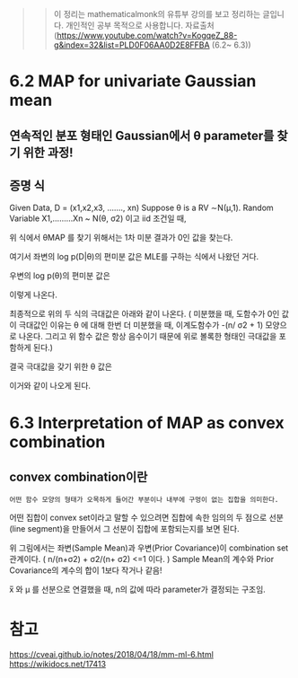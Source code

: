 
>> 이 정리는 mathematicalmonk의 유튜부 강의를 보고 정리하는 글입니다. 개인적인 공부 목적으로 
>> 사용합니다. 
>> 자료출처(https://www.youtube.com/watch?v=KogqeZ_88-g&index=32&list=PLD0F06AA0D2E8FFBA (6.2~ 6.3))




# 6.2  MAP for univariate Gaussian mean

## 연속적인 분포 형태인 Gaussian에서 θ parameter를 찾기 위한 과정!

## 증명 식
Given Data, D = (x1,x2,x3, ……., xn)
Suppose θ is a RV ∼N(μ,1).
Random Variable  X1,………Xn  ~ N(θ, σ2) 이고 iid 조건일 때,



      


위 식에서 θMAP 를 찾기 위해서는 1차 미분 결과가 0인 값을 찾는다.

여기서 좌변의 log p(D|θ)의 편미분 값은 MLE를 구하는 식에서 나왔던 거다.
      

우변의 log p(θ)의 편미분 값은 
 
 

이렇게 나온다.

최종적으로 위의 두 식의 극대값은 아래와 같이 나온다.
( 미분했을 때, 도함수가 0인 값이 극대값인 이유는 θ 에 대해 한번 더 미분했을 때,
   이계도함수가 -(n/ σ2  + 1) 모양으로 나온다. 
그리고 위 함수 값은 항상 음수이기 때문에 위로 볼록한 형태인 극대값을 포함하게 된다.)
 

결국 극대값을 갖기 위한 θ 값은
 
이거와 같이 나오게 된다.

# 6.3 Interpretation of MAP as convex combination

## convex combination이란
    어떤 함수 모양의 형태가 오목하게 들어간 부분이나 내부에 구멍이 없는 집합을 의미한다.
어떤 집합이 convex set이라고 말할 수 있으려면 집합에 속한 임의의 두 점으로 선분(line segment)을 만들어서 그 선분이 집합에 포함되는지를 보면 된다.


 

위 그림에서는 좌변(Sample Mean)과 우변(Prior Covariance)이 combination set 관계이다.
(  n/(n+σ2) + σ2/(n+ σ2) <=1  이다.  )
Sample Mean의 계수와 Prior Covariance의 계수의 합이 1보다 작거나 같음!

 


x̅ 와 μ 를 선분으로 연결했을 때, n의 값에 따라 parameter가 결정되는 구조임.

# 참고

https://cveai.github.io/notes/2018/04/18/mm-ml-6.html
https://wikidocs.net/17413

